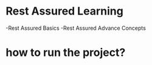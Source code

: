 # Rest Assured Learning

-Rest Assured Basics
-Rest Assured Advance Concepts


# how to run the project?